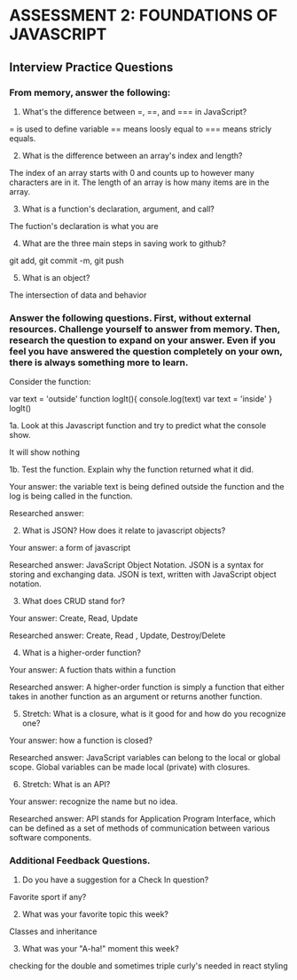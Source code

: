 # ASSESSMENT 2: FOUNDATIONS OF JAVASCRIPT
## Interview Practice Questions

### From memory, answer the following:

1. What's the difference between =, ==, and === in JavaScript?

= is used to define variable
== means loosly equal to
=== means stricly equals.


2. What is the difference between an array's index and length?

The index of an array starts with 0 and counts up to however many characters are in it. The length of an array is how many items are in the array. 


3. What is a function's declaration, argument, and call?

The fuction's declaration is what you are 

4. What are the three main steps in saving work to github?

git add, git commit -m, git push


5. What is an object?

The intersection of data and behavior

### Answer the following questions. First, without external resources. Challenge yourself to answer from memory. Then, research the question to expand on your answer. Even if you feel you have answered the question completely on your own, there is always something more to learn.

Consider the function:

var text = 'outside'
function logIt(){
  console.log(text)
  var text = 'inside'
}
logIt()


1a. Look at this Javascript function and try to predict what the console show.

It will show nothing

1b. Test the function. Explain why the function returned what it did.

  Your answer: the variable text is being defined outside the function and the log is being called in the function.

  Researched answer:


2. What is JSON? How does it relate to javascript objects?

  Your answer: a form of javascript 

  Researched answer: JavaScript Object Notation. JSON is a syntax for storing and exchanging data. JSON is text, written with JavaScript object notation.


3. What does CRUD stand for?

  Your answer: Create, Read, Update

  Researched answer: Create, Read , Update, Destroy/Delete


4. What is a higher-order function?

  Your answer: A fuction thats within a function

  Researched answer: A higher-order function is simply a function that either takes in another function as an argument or returns another function.


5. Stretch: What is a closure, what is it good for and how do you recognize one?

  Your answer: how a function is closed?

  Researched answer: JavaScript variables can belong to the local or global scope. Global variables can be made local (private) with closures.




6. Stretch: What is an API?

  Your answer: recognize the name but no idea.

  Researched answer: API stands for Application Program Interface, which can be defined as a set of methods of communication between various software components.


### Additional Feedback Questions.

1. Do you have a suggestion for a Check In question?

Favorite sport if any?

2. What was your favorite topic this week?

Classes and inheritance

3. What was your "A-ha!" moment this week?

checking for the double and sometimes triple curly's needed in react styling